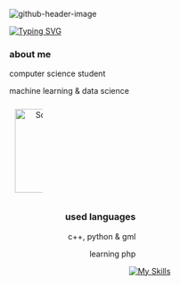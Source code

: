 ![github-header-image](https://i.imgur.com/QgFMiar.jpeg)

<a href="https://git.io/typing-svg">
  <img src="https://readme-typing-svg.herokuapp.com?font=Fira+Code&size=19&duration=3500&pause=1000&color=c4aedd&width=587&separator=%3E&lines=System.out.println(%22Hello%2C+World!%22);%3Eecho+%22Hello%2C+World!%22;%3EConsole.WriteLine(%22Hello%2C+World!%22);%3Ecout+%3C%3C+%22Hello%2C+World!%22+%3C%3C+endl;%3Econsole.log(%22Hello%2C+World!%22);%3ESELECT+nome++FROM+pessoas++WHERE+nome+%3D+'Isabella';" alt="Typing SVG" />
</a>

<p align="center">
  <div align="left" style="width: 45%;">
    <h3>about me</h3>
    <p>computer science student</p>
    <p>machine learning & data science</p>
  </div>
  
  <div align="center" style="width: 10%; padding: 10px;">
    <img src="https://i.imgur.com/BF9JNvK.jpeg" alt="Square Image" style="width: 150px; height: 150px; object-fit: cover;">
  </div>
  
  <div align="right" style="width: 45%;">
    <h3>used languages</h3>
    <p>c++, python & gml</p>
    <p>learning php</p>
  </div>
</p>


<div align="center">
  
  [![My Skills](https://skillicons.dev/icons?i=vscode,ae,bots,obsidian,notion,pr,gamemakerstudio)](https://skillicons.dev)
</div>

<div align="center">


